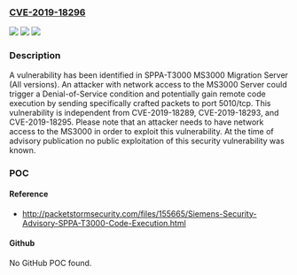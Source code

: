 ### [CVE-2019-18296](https://cve.mitre.org/cgi-bin/cvename.cgi?name=CVE-2019-18296)
![](https://img.shields.io/static/v1?label=Product&message=SPPA-T3000%20MS3000%20Migration%20Server&color=blue)
![](https://img.shields.io/static/v1?label=Version&message=n%2Fa&color=blue)
![](https://img.shields.io/static/v1?label=Vulnerability&message=CWE-122%3A%20Heap-based%20Buffer%20Overflow&color=brighgreen)

### Description

A vulnerability has been identified in SPPA-T3000 MS3000 Migration Server (All versions). An attacker with network access to the MS3000 Server could trigger a Denial-of-Service condition and potentially gain remote code execution by sending specifically crafted packets to port 5010/tcp. This vulnerability is independent from CVE-2019-18289, CVE-2019-18293, and CVE-2019-18295. Please note that an attacker needs to have network access to the MS3000 in order to exploit this vulnerability. At the time of advisory publication no public exploitation of this security vulnerability was known.

### POC

#### Reference
- http://packetstormsecurity.com/files/155665/Siemens-Security-Advisory-SPPA-T3000-Code-Execution.html

#### Github
No GitHub POC found.

